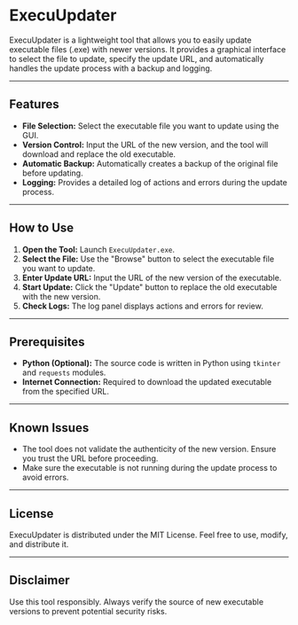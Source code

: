 # ExecuUpdater

ExecuUpdater is a lightweight tool that allows you to easily update executable files (.exe) with newer versions. It provides a graphical interface to select the file to update, specify the update URL, and automatically handles the update process with a backup and logging.

---

## Features

- **File Selection:** Select the executable file you want to update using the GUI.
- **Version Control:** Input the URL of the new version, and the tool will download and replace the old executable.
- **Automatic Backup:** Automatically creates a backup of the original file before updating.
- **Logging:** Provides a detailed log of actions and errors during the update process.

---

## How to Use

1. **Open the Tool:** Launch `ExecuUpdater.exe`.
2. **Select the File:** Use the "Browse" button to select the executable file you want to update.
3. **Enter Update URL:** Input the URL of the new version of the executable.
4. **Start Update:** Click the "Update" button to replace the old executable with the new version.
5. **Check Logs:** The log panel displays actions and errors for review.

---

## Prerequisites

- **Python (Optional):** The source code is written in Python using `tkinter` and `requests` modules.
- **Internet Connection:** Required to download the updated executable from the specified URL.

---

## Known Issues

- The tool does not validate the authenticity of the new version. Ensure you trust the URL before proceeding.
- Make sure the executable is not running during the update process to avoid errors.

---

## License

ExecuUpdater is distributed under the MIT License. Feel free to use, modify, and distribute it.

---

## Disclaimer

Use this tool responsibly. Always verify the source of new executable versions to prevent potential security risks.
